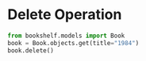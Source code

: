 # Delete Operation
```python
from bookshelf.models import Book
book = Book.objects.get(title="1984")
book.delete()
